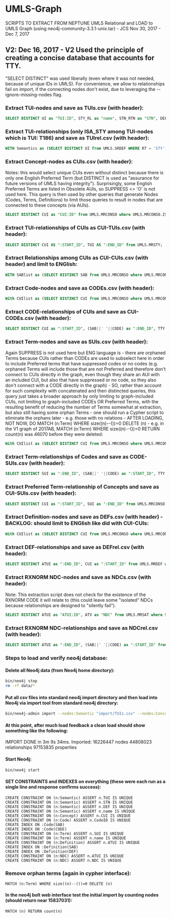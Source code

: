 # UMLS-Graph

SCRIPTS TO EXTRACT FROM NEPTUNE UMLS Relational and LOAD to UMLS Graph (using neo4j-community-3.3.1-unix.tar) - JCS Nov 30, 2017 - Dec 7, 2017

## V2: Dec 16, 2017 - V2 Used the principle of creating a concise database that accounts for TTY.
"SELECT DISTINCT" was used liberally (even where it was not needed, because of unique IDs in UMLS). For convenience, we allow to relationships fail on import, if the connecting nodes don't exist, due to leveraging the --ignore-missing-nodes flag.

### Extract TUI-nodes and save as TUIs.csv (with header):
```SQL
SELECT DISTINCT UI as "TUI:ID", STY_RL as "name", STN_RTN as "STN", DEF from UMLS.SRDEF where RT = 'STY';
```

### Extract TUI-relationships (only ISA_STY among TUI-nodes which is TUI: T186) and save as TUIrel.csv (with header):
```SQL
WITH Semantics as (SELECT DISTINCT UI from UMLS.SRDEF WHERE RT = 'STY') SELECT DISTINCT UI3 as ":END_ID", UI1 as ":START_ID" FROM UMLS.SRSTRE1 INNER JOIN Semantics ON UMLS.SRSTRE1.UI1 = Semantics.UI WHERE UI2 = 'T186';
```

### Extract Concept-nodes as CUIs.csv (with header):
Notes: this would select unique CUIs even without distinct because there is only one English Preferred Term (but DISTINCT is used as "assurance for future versions of UMLS having integrity"). Surprisingly, some English Preferred Terms are listed in Obsolete AUIs, so SUPPRESS <> 'O' is not used here. This query is then used by other queries that generate Nodes (Codes, Terms, Definitions) to limit those queries to result in nodes that are connected to these concepts (via AUIs).
```SQL
SELECT DISTINCT CUI as "CUI:ID" from UMLS.MRCONSO where UMLS.MRCONSO.ISPREF = 'Y' AND UMLS.MRCONSO.STT = 'PF' AND UMLS.MRCONSO.TS = 'P' and UMLS.MRCONSO.LAT = 'ENG';
```

### Extract TUI-relationships of CUIs as CUI-TUIs.csv (with header):
```SQL
SELECT DISTINCT CUI AS ":START_ID", TUI AS ":END_ID" from UMLS.MRSTY;
```

### Extract Relationships among CUIs as CUI-CUIs.csv (with header) and limit to ENGlish: 
```SQL
WITH SABlist as (SELECT DISTINCT SAB from UMLS.MRCONSO where UMLS.MRCONSO.LAT = 'ENG') SELECT DISTINCT CUI2 AS ":START_ID", CUI1 AS ":END_ID", (RELA||' '||REL) as ":TYPE", UMLS.MRREL.SAB, RELA, REL from UMLS.MRREL inner join SABlist on UMLS.MRREL.SAB = SABlist.SAB where UMLS.MRREL.SUPPRESS <> 'O' and CUI1 <> CUI2 and REL <> 'SIB';
```

### Extract Code-nodes and save as CODEs.csv (with header):
```SQL
With CUIlist as (SELECT DISTINCT CUI from UMLS.MRCONSO where UMLS.MRCONSO.ISPREF = 'Y' AND UMLS.MRCONSO.STT = 'PF' AND UMLS.MRCONSO.TS = 'P' and UMLS.MRCONSO.LAT = 'ENG') SELECT DISTINCT (UMLS.MRCONSO.SAB||' '||UMLS.MRCONSO.CODE) as "CodeID:ID", UMLS.MRCONSO.SAB, UMLS.MRCONSO.CODE from UMLS.MRCONSO inner join CUIlist on UMLS.MRCONSO.CUI = CUIlist.CUI where UMLS.MRCONSO.LAT = 'ENG' and SUPPRESS <> 'O' and UMLS.MRCONSO.CODE <> 'NOCODE';
```

### Extract CODE-relationships of CUIs and save as CUI-CODEs.csv (with header):
```SQL
SELECT DISTINCT CUI as ":START_ID", (SAB||' '||CODE) as ":END_ID", TTY as ":TYPE" from UMLS.MRCONSO where LAT = 'ENG' and SUPPRESS <> 'O' and CODE <> 'NOCODE';
```

### Extract Term-nodes and save as SUIs.csv (with header):
Again SUPPRESS is not used here but ENG language is - there are orphaned Terms because CUIs rather than CODEs are used to subselect here in order to include Preferred terms that have suppressed codes or no codes (e.g. orphaned Terms will include those that are not Preferred and therefore don't connect to CUIs directly in the graph, even though they share an AUI with an included CUI, but also that have suppressed or no code, so they also don't connect with a CODE directly in the graph) - SO, rather than account for such complexity with concatenated and then distincted queries, this query just takes a broader approach by only limiting to graph-included CUIs, not limiting to graph-included CODEs OR Preferred Terms, with the resulting benefit of reducing the number of Terms somewhat at extraction, but also still having some orphan Terms - one should run a Cypher script to eliminate the orphans later - e.g. those with no relations - AFTER LOADING, NOT NOW, DO MATCH (n:Term) WHERE size((n)--())=0 DELETE (n) - e.g. in the V1 graph of 2017AB, MATCH (n:Term) WHERE size((n)--())=0 RETURN count(n) was 46070 before they were deleted:
```SQL
With CUIlist as (SELECT DISTINCT CUI from UMLS.MRCONSO where UMLS.MRCONSO.ISPREF = 'Y' AND UMLS.MRCONSO.STT = 'PF' AND UMLS.MRCONSO.TS = 'P' and UMLS.MRCONSO.LAT = 'ENG') SELECT DISTINCT UMLS.MRCONSO.SUI as "SUI:ID", UMLS.MRCONSO.STR as "name" FROM UMLS.MRCONSO inner join CUIlist on UMLS.MRCONSO.CUI = CUIlist.CUI where UMLS.MRCONSO.LAT = 'ENG';
```

### Extract Term-relationships of Codes and save as CODE-SUIs.csv (with header):
```SQL
SELECT DISTINCT SUI as ":END_ID", (SAB||' '||CODE) as ":START_ID", TTY as ":TYPE" from UMLS.MRCONSO where LAT = 'ENG' and SUPPRESS <> 'O' and CODE <> 'NOCODE';
```

### Extract Preferred Term-relationship of Concepts and save as CUI-SUIs.csv (with header):
```SQL
SELECT DISTINCT CUI as ":START_ID", SUI as ":END_ID" from UMLS.MRCONSO where UMLS.MRCONSO.ISPREF = 'Y' AND UMLS.MRCONSO.STT = 'PF' AND UMLS.MRCONSO.TS = 'P' and UMLS.MRCONSO.LAT = 'ENG';
```

### Extract Definition-nodes and save as DEFs.csv (with header) - BACKLOG: should limit to ENGlish like did with CUI-CUIs:
```SQL
With CUIlist as (SELECT DISTINCT CUI from UMLS.MRCONSO where UMLS.MRCONSO.ISPREF = 'Y' AND UMLS.MRCONSO.STT = 'PF' AND UMLS.MRCONSO.TS = 'P' and UMLS.MRCONSO.LAT = 'ENG') SELECT DISTINCT UMLS.MRDEF.ATUI as "ATUI:ID", UMLS.MRDEF.SAB, UMLS.MRDEF.DEF FROM UMLS.MRDEF inner join CUIlist on UMLS.MRDEF.CUI = CUIlist.CUI where SUPPRESS <> 'O';
```
### Extract DEF-relationships and save as DEFrel.csv (with header):
```SQL
SELECT DISTINCT ATUI as ":END_ID", CUI as ":START_ID" from UMLS.MRDEF where SUPPRESS <> 'O';
```

### Extract RXNORM NDC-nodes and save as NDCs.csv (with header):
Note: This extraction script does not check for the existence of the RXNORM CODE it will relate to (this could leave some "isolated" NDCs because relationships are designed to "silently fail").
```SQL
SELECT DISTINCT ATUI as "ATUI:ID", ATV as "NDC" from UMLS.MRSAT where SAB = 'RXNORM' and ATN = 'NDC' and SUPPRESS <> 'O';
```

### Extract RXNORM NDC-relationships and save as NDCrel.csv (with header):
```SQL
SELECT DISTINCT ATUI as ":END_ID", (SAB||' '||CODE) as ":START_ID" from UMLS.MRSAT where SAB = 'RXNORM' and ATN = 'NDC' and SUPPRESS <> 'O';
```
### Steps to load and verify neo4j database:
#### Delete all Neo4j data (from Neo4j home directory):
```bash
bin/neo4j stop
rm -rf data/*
```

#### Put all csv files into standard neo4j import directory and then load into Neo4j via import tool from standard neo4j directory:
```bash
bin/neo4j-admin import --nodes:Semantic "import/TUIs.csv" --nodes:Concept "import/CUIs.csv" --nodes:Code "import/CODEs.csv" --nodes:Term "import/SUIs.csv" --nodes:Definition "import/DEFs.csv" --nodes:NDC "import/NDCs.csv" --relationships:ISA_STY "import/TUIrel.csv" --relationships:STY "import/CUI-TUIs.csv" --relationships "import/CUI-CUIs.csv" --relationships "import/CUI-CODEs.csv" --relationships "import/CODE-SUIs.csv" --relationships:PREF_TERM "import/CUI-SUIs.csv" --relationships:DEF "import/DEFrel.csv" --relationships:NDC "import/NDCrel.csv" --ignore-missing-nodes
```

#### At this point, after much load feedback a clean load should show something like the following:
IMPORT DONE in 3m 9s 34ms. 
Imported:
  16226447 nodes
  44808023 relationships
  97153835 properties
  
#### Start Neo4j:
```bash
bin/neo4j start
```

#### SET CONSTRAINTS and INDEXES on everything (these were each run as a single line and response confirms success):
```cypher
CREATE CONSTRAINT ON (n:Semantic) ASSERT n.TUI IS UNIQUE
CREATE CONSTRAINT ON (n:Semantic) ASSERT n.STN IS UNIQUE
CREATE CONSTRAINT ON (n:Semantic) ASSERT n.DEF IS UNIQUE
CREATE CONSTRAINT ON (n:Semantic) ASSERT n.name IS UNIQUE
CREATE CONSTRAINT ON (n:Concept) ASSERT n.CUI IS UNIQUE
CREATE CONSTRAINT ON (n:Code) ASSERT n.CodeID IS UNIQUE
CREATE INDEX ON :Code(SAB)
CREATE INDEX ON :Code(CODE)
CREATE CONSTRAINT ON (n:Term) ASSERT n.SUI IS UNIQUE
CREATE CONSTRAINT ON (n:Term) ASSERT n.name IS UNIQUE
CREATE CONSTRAINT ON (n:Definition) ASSERT n.ATUI IS UNIQUE
CREATE INDEX ON :Definition(SAB)
CREATE INDEX ON :Definition(DEF)
CREATE CONSTRAINT ON (n:NDC) ASSERT n.ATUI IS UNIQUE
CREATE CONSTRAINT ON (n:NDC) ASSERT n.NDC IS UNIQUE
```

### Remove orphan terms (again in cypher interface):
```cypher
MATCH (n:Term) WHERE size((n)--())=0 DELETE (n)
```

#### In the neo4j bolt web interface test the initial import by counting nodes (should return near 15837031):
```cypher
MATCH (n) RETURN count(n)
```
